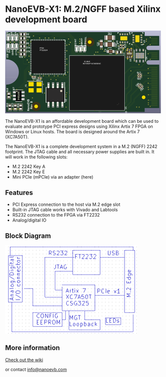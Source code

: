 # NanoEVB-X1: M.2/NGFF based Xilinx development board

![Image of NanoEVB](./NanoEVB-X1-top.png)

The NanoEVB-X1 is an affordable development board which can be used to evaluate and prototype 
PCI express designs using Xilinx Artix 7 FPGA on Windows or Linux hosts.
The board is designed around the Artix 7 (XC7A50T).

The NanoEVB-X1 is a complete development system in a M.2 (NGFF) 2242 footprint. The JTAG cable
and all necessary power supplies are built in. It will work in the following slots:
 
- M.2 2242 Key A
- M.2 2242 Key E
- Mini PCIe (mPCIe) via an adapter (here)

## Features
- PCI Express connection to the host via M.2 edge slot
- Built-in JTAG cable works with Vivado and Labtools
- RS232 connection to the FPGA via FT2232
- Analog/digital IO


## Block Diagram

![Block Diagram](./NanoEVB-X1-block.png)

## More information

[Check out the wiki](https://github.com/RHSResearchLLC/NanoEVB-X1/wiki)

or contact info@nanoevb.com




